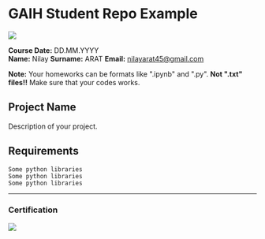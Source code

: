 # GAIH Student Repo Example
![](img/logo.png)

**Course Date:** DD.MM.YYYY  
**Name:** Nilay 
**Surname:** ARAT 
**Email:** nilayarat45@gmail.com 

**Note:** Your homeworks can be formats like ".ipynb" and ".py". **Not ".txt" files!!** Make sure that your codes works.  

## Project Name
Description of your project.

## Requirements
```
Some python libraries
Some python libraries
Some python libraries
```
---

### Certification
![](img/certificate_ex.png)

